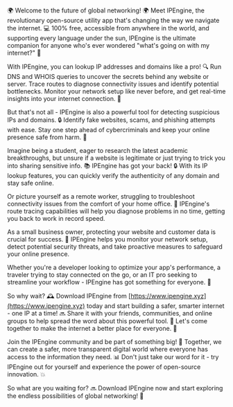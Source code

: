 🌍 Welcome to the future of global networking! 🌍 Meet IPEngine, the revolutionary open-source utility app that's changing the way we navigate the internet. 💻 100% free, accessible from anywhere in the world, and supporting every language under the sun, IPEngine is the ultimate companion for anyone who's ever wondered "what's going on with my internet?" 🤔

With IPEngine, you can lookup IP addresses and domains like a pro! 🔍 Run DNS and WHOIS queries to uncover the secrets behind any website or server. Trace routes to diagnose connectivity issues and identify potential bottlenecks. Monitor your network setup like never before, and get real-time insights into your internet connection. 📡

But that's not all - IPEngine is also a powerful tool for detecting suspicious IPs and domains. 🔒 Identify fake websites, scams, and phishing attempts with ease. Stay one step ahead of cybercriminals and keep your online presence safe from harm. 💪

Imagine being a student, eager to research the latest academic breakthroughs, but unsure if a website is legitimate or just trying to trick you into sharing sensitive info. 📚 IPEngine has got your back! 🔒 With its IP lookup features, you can quickly verify the authenticity of any domain and stay safe online.

Or picture yourself as a remote worker, struggling to troubleshoot connectivity issues from the comfort of your home office. 💼 IPEngine's route tracing capabilities will help you diagnose problems in no time, getting you back to work in record speed.

As a small business owner, protecting your website and customer data is crucial for success. 🏢 IPEngine helps you monitor your network setup, detect potential security threats, and take proactive measures to safeguard your online presence.

Whether you're a developer looking to optimize your app's performance, a traveler trying to stay connected on the go, or an IT pro seeking to streamline your workflow - IPEngine has got something for everyone. 🌟

So why wait? 🕰️ Download IPEngine from [https://www.ipengine.xyz](https://www.ipengine.xyz) today and start building a safer, smarter internet - one IP at a time! 🔜 Share it with your friends, communities, and online groups to help spread the word about this powerful tool. 💬 Let's come together to make the internet a better place for everyone. 🌟

Join the IPEngine community and be part of something big! 🌈 Together, we can create a safer, more transparent digital world where everyone has access to the information they need. 📊 Don't just take our word for it - try IPEngine out for yourself and experience the power of open-source innovation. 💥

So what are you waiting for? 🔜 Download IPEngine now and start exploring the endless possibilities of global networking! 🌟